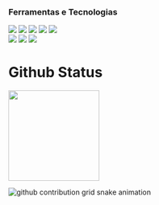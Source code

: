 <!-- ## Olá -->

<!-- - 🔭 Trabalho atualmente com Front-End 
- 🌱 Estou Estudando Java-->

### Ferramentas e Tecnologias
<div>
  <img src="https://img.shields.io/badge/HTML-239120?style=for-the-badge&logo=html5&logoColor=white"/>
  <img src="https://img.shields.io/badge/CSS-239120?&style=for-the-badge&logo=css3&logoColor=white"/>
  <img src="https://img.shields.io/badge/JavaScript-239120?style=for-the-badge&logo=javascript&logoColor=white"/>
  <img src="https://img.shields.io/badge/TypeScript-007ACC?style=for-the-badge&logo=typescript&logoColor=white"/>
  <img src="https://img.shields.io/badge/Java-ED8B00?style=for-the-badge&logo=java&logoColor=white"/>
  <br>
  
  <img src="https://img.shields.io/badge/Bootstrap-563D7C?style=for-the-badge&logo=bootstrap&logoColor=white"/>
  <img src="https://img.shields.io/badge/jQuery-0769AD?style=for-the-badge&logo=jquery&logoColor=white"/>
  <img src="https://img.shields.io/badge/Tailwind_CSS-38B2AC?style=for-the-badge&logo=tailwind-css&logoColor=white"/>
  <br>
  
<!-- - Estudando  
   <img src="https://img.shields.io/badge/Java-ED8B00?style=for-the-badge&logo=openjdk&logoColor=white"/>
   <img src="https://img.shields.io/badge/Spring-6DB33F?style=for-the-badge&logo=spring&logoColor=white"/> -->
</div>

<h1>Github Status</h1>
  <img height="180em" src="https://github-readme-stats.vercel.app/api/top-langs/?username=m3ln0vais&layout=compact&langs_count=16&theme=dark"/>
</div>

<!-- github workflow  -->
![github contribution grid snake animation](https://raw.githubusercontent.com/devjosecarlosteles/devjosecarlosteles/output/github-contribution-grid-snake.svg)



